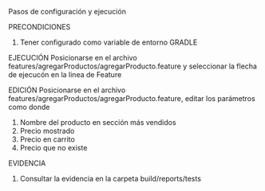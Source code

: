 Pasos de configuración y ejecución

PRECONDICIONES
1. Tener configurado como variable de entorno  GRADLE

EJECUCIÓN
Posicionarse en el archivo features/agregarProductos/agregarProducto.feature y seleccionar la flecha de ejecucón en la linea de Feature

EDICIÓN
Posicionarse en el archivo features/agregarProductos/agregarProducto.feature, editar los parámetros como donde 
1. Nombre del producto en sección más vendidos
2. Precio mostrado
3. Precio en carrito
4. Precio que no existe

EVIDENCIA
1. Consultar la evidencia en la carpeta build/reports/tests


